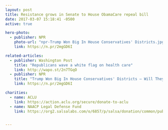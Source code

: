 ```yaml
---
layout: post
title: Resistance grows in Senate to House ObamaCare repeal bill
date: 2017-03-07 15:18:41 -0500
active: true

hero-photo:
  - publisher: NPR
    photo-url: "npr-Trump Won Big In House Conservatives' Districts.jpg"
    link: https://n.pr/2mgGD6I

related-articles:
  - publisher: Washington Post
    title: "Republicans wave a white flag on health care"
    link: http://wapo.st/2n7TGqO
  - publisher: NPR
    title: "Trump Won Big In House Conservatives' Districts — Will They Defy Him On Health Care?"
    link: https://n.pr/2mgGD6I

charities:
  - name: ACLU
    link: https://action.aclu.org/secure/donate-to-aclu
  - name: NAACP Legal Defense Fund
    link: https://org2.salsalabs.com/o/6857/p/salsa/donation/common/public/?donate_page_KEY=11561


---
```

